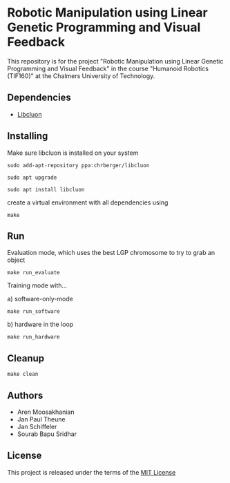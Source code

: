 # Robotic Manipulation using Linear Genetic Programming and Visual Feedback

This repository is for the project "Robotic Manipulation using Linear Genetic Programming and Visual Feedback" in the course "Humanoid Robotics (TIF160)" at the Chalmers University of Technology.

## Dependencies
* [Libcluon](https://github.com/chrberger/libcluon)

## Installing
Make sure libcluon is installed on your system

`sudo add-apt-repository ppa:chrberger/libcluon`

`sudo apt upgrade`

`sudo apt install libcluon`



create a virtual environment with all dependencies using

`make`

## Run

Evaluation mode, which uses the best LGP chromosome to try to grab an object

`make run_evaluate`

Training mode with...

a) software-only-mode

`make run_software`

b) hardware in the loop

`make run_hardware`


## Cleanup

`make clean`

## Authors 

* Aren Moosakhanian 
* Jan Paul Theune 
* Jan Schiffeler
* Sourab Bapu Sridhar

## License

This project is released under the terms of the [MIT License](LICENSE)
